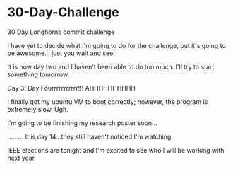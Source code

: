 # 30-Day-Challenge
30 Day Longhorns commit challenge

I have yet to decide what I'm going to do for the challenge, but it's going to be awesome...
just you wait and see!

It is now day two and I haven't been able to do too much. I'll try to start something tomorrow.

Day 3! Day Fourrrrrrrrrrr!!! AHHHHHHHHHH

I finally got my ubuntu VM to boot correctly; however, the program is extremely slow. Ugh.

I'm going to be finishing my research poster soon...

.........
It is day 14...they still haven't noticed I'm watching

IEEE elections are tonight and I'm excited to see who I will be working with next year
